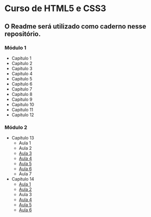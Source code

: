 # Curso de HTML5 e CSS3

## O Readme será utilizado como caderno nesse repositório.

### Módulo 1
* Capítulo 1
* Capítulo 2
* Capítulo 3
* Capítulo 4
* Capítulo 5
* Capítulo 6
* Capítulo 7
* Capítulo 8
* Capítulo 9
* Capítulo 10
* Capítulo 11
* Capítulo 12
### Módulo 2
* Capítulo 13
   * Aula 1
   * Aula 2
   * [Aula 3](https://github.com/vinis-moraes/curso-html-css/blob/main/C13A03.md)
   * [Aula 4](https://github.com/vinis-moraes/curso-html-css/blob/main/C13A04.md)
   * [Aula 5](https://github.com/vinis-moraes/curso-html-css/blob/main/C13A05.md)
   * [Aula 6](https://github.com/vinis-moraes/curso-html-css/blob/main/C13A06.md)
   * Aula 7
* Capítulo 14
   * [Aula 1](https://github.com/vinis-moraes/curso-html-css/blob/main/C14A01.md)
   * [Aula 2](https://github.com/vinis-moraes/curso-html-css/blob/main/C14A02.md)
   * Aula 3
   * [Aula 4](https://github.com/vinis-moraes/curso-html-css/blob/main/C14A04.md)
   * [Aula 5](https://github.com/vinis-moraes/curso-html-css/blob/main/C14A05.md)
   * [Aula 6](https://github.com/vinis-moraes/curso-html-css/blob/main/C14A06.md)